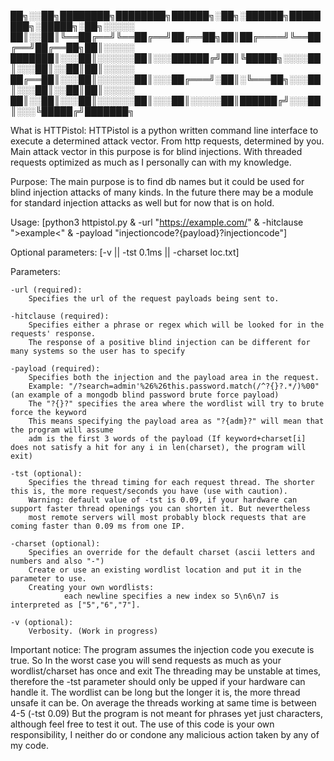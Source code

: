 ██╗░░██╗████████╗████████╗██████╗░██╗░██████╗████████╗░█████╗░██╗░░░░░
██║░░██║╚══██╔══╝╚══██╔══╝██╔══██╗██║██╔════╝╚══██╔══╝██╔══██╗██║░░░░░
███████║░░░██║░░░░░░██║░░░██████╔╝██║╚█████╗░░░░██║░░░██║░░██║██║░░░░░
██╔══██║░░░██║░░░░░░██║░░░██╔═══╝░██║░╚═══██╗░░░██║░░░██║░░██║██║░░░░░
██║░░██║░░░██║░░░░░░██║░░░██║░░░░░██║██████╔╝░░░██║░░░╚█████╔╝███████╗

What is HTTPistol:
    HTTPistol is a python written command line interface to execute a determined attack vector. From http requests, determined by you.
    Main attack vector in this purpose is for blind injections. With threaded requests optimized as much as I personally can with my knowledge.

Purpose:
    The main purpose is to find db names but it could be used for blind injection attacks of many kinds.
    In the future there may be a module for standard injection attacks as well but for now that is on hold.

Usage:
    [python3 httpistol.py & -url "https://example.com/" & -hitclause ">example<" & -payload "injectioncode?{payload}?injectioncode"]

Optional parameters: [-v || -tst 0.1ms || -charset loc.txt]

Parameters:

    -url (required): 
        Specifies the url of the request payloads being sent to.

    -hitclause (required): 
        Specifies either a phrase or regex which will be looked for in the requests' response.
        The response of a positive blind injection can be different for many systems so the user has to specify

    -payload (required):
        Specifies both the injection and the payload area in the request.
        Example: "/?search=admin'%26%26this.password.match(/^?{}?.*/)%00" (an example of a mongodb blind password brute force payload)
        The "?{}?" specifies the area where the wordlist will try to brute force the keyword
        This means specifying the payload area as "?{adm}?" will mean that the program will assume
        adm is the first 3 words of the payload (If keyword+charset[i] does not satisfy a hit for any i in len(charset), the program will exit)

    -tst (optional):
        Specifies the thread timing for each request thread. The shorter this is, the more request/seconds you have (use with caution).
        Warning: default value of -tst is 0.09, if your hardware can support faster thread openings you can shorten it. But nevertheless
        most remote servers will most probably block requests that are coming faster than 0.09 ms from one IP.

    -charset (optional):
        Specifies an override for the default charset (ascii letters and numbers and also "-")
        Create or use an existing wordlist location and put it in the parameter to use.
        Creating your own wordlists: 
                each newline specifies a new index so 5\n6\n7 is interpreted as ["5","6","7"].
    
    -v (optional):
        Verbosity. (Work in progress)



Important notice: 
    The program assumes the injection code you execute is true. So In the worst case you will send requests as much as your wordlist/charset has once and exit
    The threading may be unstable at times, therefore the -tst parameter should only be upped if your hardware can handle it.
    The wordlist can be long but the longer it is, the more thread unsafe it can be. On average the threads working at same time is between 4-5 (-tst 0.09)
    But the program is not meant for phrases yet just characters, although feel free to test it out.
    The use of this code is your own responsibility, I neither do or condone any malicious action taken by any of my code.
